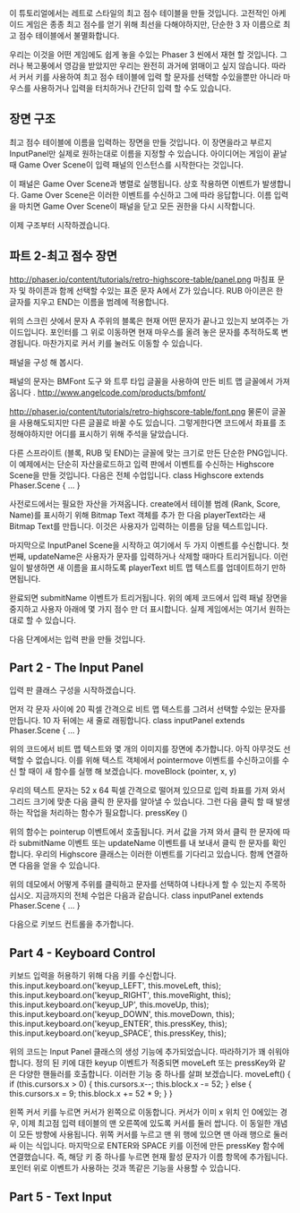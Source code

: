 이 튜토리얼에서는 레트로 스타일의 최고 점수 테이블을 만들 것입니다.
고전적인 아케이드 게임은 종종 최고 점수를 얻기 위해 최선을 다해야하지만, 단순한 3 자 이름으로 최고 점수 테이블에서 불멸화합니다.

우리는 이것을 어떤 게임에도 쉽게 놓을 수있는 Phaser 3 씬에서 재현 할 것입니다.
그러나 복고풍에서 영감을 받았지만 우리는 완전히 과거에 얽매이고 싶지 않습니다.
따라서 커서 키를 사용하여 최고 점수 테이블에 입력 할 문자를 선택할 수있을뿐만 아니라 마우스를 사용하거나 입력을 터치하거나 간단히 입력 할 수도 있습니다.


## 장면 구조
최고 점수 테이블에 이름을 입력하는 장면을 만들 것입니다.
이 장면을라고 부르지 InputPanel만 실제로 원하는대로 이름을 지정할 수 있습니다.
아이디어는 게임이 끝날 때 Game Over Scene이 입력 패널의 인스턴스를 시작한다는 것입니다.

이 패널은 Game Over Scene과 병렬로 실행됩니다. 상호 작용하면 이벤트가 발생합니다.
Game Over Scene은 이러한 이벤트를 수신하고 그에 따라 응답합니다.
이름 입력을 마치면 Game Over Scene이 패널을 닫고 모든 권한을 다시 시작합니다.

이제 구조부터 시작하겠습니다.


## 파트 2-최고 점수 장면
http://phaser.io/content/tutorials/retro-highscore-table/panel.png
마침표 문자 및 하이픈과 함께 선택할 수있는 표준 문자 A에서 Z가 있습니다. RUB 아이콘은 한 글자를 지우고 END는 이름을 범례에 적용합니다.

위의 스크린 샷에서 문자 A 주위의 블록은 현재 어떤 문자가 끝나고 있는지 보여주는 가이드입니다.
포인터를 그 위로 이동하면 현재 마우스를 올려 놓은 문자를 추적하도록 변경됩니다. 마찬가지로 커서 키를 눌러도 이동할 수 있습니다.

패널을 구성 해 봅시다.

패널의 문자는 BMFont 도구 와 트루 타입 글꼴을 사용하여 만든 비트 맵 글꼴에서 가져옵니다 .
http://www.angelcode.com/products/bmfont/

http://phaser.io/content/tutorials/retro-highscore-table/font.png
물론이 글꼴을 사용해도되지만 다른 글꼴로 바꿀 수도 있습니다. 그렇게한다면 코드에서 좌표를 조정해야하지만 어디를 표시하기 위해 주석을 달았습니다.

다른 스프라이트 (블록, RUB 및 END)는 글꼴에 맞는 크기로 만든 단순한 PNG입니다.
이 예제에서는 단순히 자산을로드하고 입력 판에서 이벤트를 수신하는 Highscore Scene을 만들 것입니다. 다음은 전체 수업입니다.
class Highscore extends Phaser.Scene { ... }

사전로드에서는 필요한 자산을 가져옵니다.
create에서 테이블 범례 (Rank, Score, Name)를 표시하기 위해 Bitmap Text 객체를 추가 한 다음 playerText라는 새 Bitmap Text를 만듭니다.
이것은 사용자가 입력하는 이름을 담을 텍스트입니다.

마지막으로 InputPanel Scene을 시작하고 여기에서 두 가지 이벤트를 수신합니다.
첫 번째, updateName은 사용자가 문자를 입력하거나 삭제할 때마다 트리거됩니다.
이런 일이 발생하면 새 이름을 표시하도록 playerText 비트 맵 텍스트를 업데이트하기 만하면됩니다.

완료되면 submitName 이벤트가 트리거됩니다.
위의 예제 코드에서 입력 패널 장면을 중지하고 사용자 아래에 몇 가지 점수 만 더 표시합니다. 실제 게임에서는 여기서 원하는대로 할 수 있습니다.

다음 단계에서는 입력 판을 만들 것입니다.


## Part 2 - The Input Panel
입력 판 클래스 구성을 시작하겠습니다.

먼저 각 문자 사이에 20 픽셀 간격으로 비트 맵 텍스트를 그려서 선택할 수있는 문자를 만듭니다. 10 자 뒤에는 새 줄로 래핑합니다.
class inputPanel extends Phaser.Scene { ... }

위의 코드에서 비트 맵 텍스트와 몇 개의 이미지를 장면에 추가합니다.
아직 아무것도 선택할 수 없습니다. 이를 위해 텍스트 객체에서 pointermove 이벤트를 수신하고이를 수신 할 때이 새 함수를 실행 해 보겠습니다.
moveBlock (pointer, x, y)

우리의 텍스트 문자는 52 x 64 픽셀 간격으로 떨어져 있으므로 입력 좌표를 가져 와서 그리드 크기에 맞춘 다음 클릭 한 문자를 알아낼 수 있습니다.
그런 다음 클릭 할 때 발생하는 작업을 처리하는 함수가 필요합니다.
pressKey ()

위의 함수는 pointerup 이벤트에서 호출됩니다.
커서 값을 가져 와서 클릭 한 문자에 따라 submitName 이벤트 또는 updateName 이벤트를 내 보내서 클릭 한 문자를 확인합니다.
우리의 Highscore 클래스는 이러한 이벤트를 기다리고 있습니다. 함께 연결하면 다음을 얻을 수 있습니다.

위의 데모에서 어떻게 주위를 클릭하고 문자를 선택하여 나타나게 할 수 있는지 주목하십시오.
지금까지의 전체 수업은 다음과 같습니다.
class inputPanel extends Phaser.Scene { ... }

다음으로 키보드 컨트롤을 추가합니다.


## Part 4 - Keyboard Control
키보드 입력을 허용하기 위해 다음 키를 수신합니다.
    this.input.keyboard.on('keyup_LEFT', this.moveLeft, this);
    this.input.keyboard.on('keyup_RIGHT', this.moveRight, this);
    this.input.keyboard.on('keyup_UP', this.moveUp, this);
    this.input.keyboard.on('keyup_DOWN', this.moveDown, this);
    this.input.keyboard.on('keyup_ENTER', this.pressKey, this);
    this.input.keyboard.on('keyup_SPACE', this.pressKey, this);

위의 코드는 Input Panel 클래스의 생성 기능에 추가되었습니다.
따라하기가 꽤 쉬워야합니다. 정의 된 키에 대한 keyup 이벤트가 적중되면 moveLeft 또는 pressKey와 같은 다양한 핸들러를 호출합니다.
이러한 기능 중 하나를 살펴 보겠습니다.
    moveLeft() {
        if (this.cursors.x > 0) {
            this.cursors.x--;
            this.block.x -= 52;
        } else {
            this.cursors.x = 9;
            this.block.x += 52 * 9;
        }
    }

왼쪽 커서 키를 누르면 커서가 왼쪽으로 이동합니다.
커서가 이미 x 위치 인 0에있는 경우, 이제 최고점 입력 테이블의 맨 오른쪽에 있도록 커서를 둘러 쌉니다.
이 동일한 개념이 모든 방향에 사용됩니다. 위쪽 커서를 누르고 맨 위 행에 있으면 맨 아래 행으로 둘러싸 이는 식입니다.
마지막으로 ENTER와 SPACE 키를 이전에 만든 pressKey 함수에 연결했습니다.
즉, 해당 키 중 하나를 누르면 현재 활성 문자가 이름 항목에 추가됩니다.
포인터 위로 이벤트가 사용하는 것과 똑같은 기능을 사용할 수 있습니다.


## Part 5 - Text Input